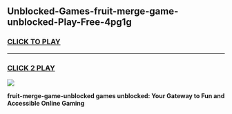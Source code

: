 
## Unblocked-Games-fruit-merge-game-unblocked-Play-Free-4pg1g
<h3>
<a href="https://premium76.site?title=fruit-merge-game-unblocked&ref=21A">CLICK TO PLAY</a></h3>
<hr>

<h3>
<a href="https://premium76.site?title=fruit-merge-game-unblocked&ref=21A">CLICK 2 PLAY</a>
  
</h3>

<a href="https://premium76.site?title=fruit-merge-game-unblocked&ref=21A"><img src="https://clearcache.store/games.png"></a>


**fruit-merge-game-unblocked games unblocked: Your Gateway to Fun and Accessible Online Gaming**
